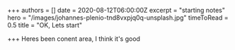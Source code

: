 +++
authors = []
date = 2020-08-12T06:00:00Z
excerpt = "starting notes"
hero = "/images/johannes-plenio-tnd8vxpjq0q-unsplash.jpg"
timeToRead = 0.5
title = "OK, Lets start"

+++
Heres been conent area, I think it's good